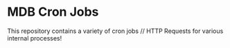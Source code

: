 # MDB Cron Jobs
This repository contains a variety of cron jobs // HTTP Requests for various internal processes!
